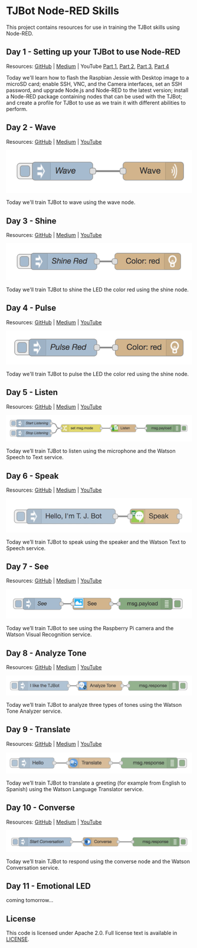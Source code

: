 # TJBot Node-RED Skills

This project contains resources for use in training the TJBot skills using Node-RED.

## Day 1 - Setting up your TJBot to use Node-RED

Resources: [GitHub](1-setup) | [Medium](https://medium.com/@jeancarlbisson/setting-up-your-tjbot-to-use-node-red-df94ff94a114) | YouTube [Part 1](https://www.youtube.com/watch?v=J23LdKeghBg&index=1&list=PLddOPkVMz1dtN3I_4JKava4GBLLXuUevV), [Part 2](https://www.youtube.com/watch?v=xLfpcJYa8eI&index=2&list=PLddOPkVMz1dtN3I_4JKava4GBLLXuUevV), [Part 3](https://www.youtube.com/watch?v=EKmSuDYbzhE&index=3&list=PLddOPkVMz1dtN3I_4JKava4GBLLXuUevV), [Part 4](https://www.youtube.com/watch?v=Je9VJv_sxt8&index=4&list=PLddOPkVMz1dtN3I_4JKava4GBLLXuUevV)

Today we'll learn how to flash the Raspbian Jessie with Desktop image to a microSD card; enable SSH, VNC, and the Camera interfaces, set an SSH password, and upgrade Node.js and Node-RED to the latest version; install a Node-RED package containing nodes that can be used with the TJBot; and create a profile for TJBot to use as we train it with different abilities to perform. 

## Day 2 - Wave

Resources: [GitHub](2-wave) | [Medium](https://medium.com/@jeancarlbisson/train-tjbot-to-wave-in-node-red-62826d269ba5) | [YouTube](https://www.youtube.com/watch?v=uE8pvLttipU&index=5&list=PLddOPkVMz1dtN3I_4JKava4GBLLXuUevV)

![Wave Flow](2-wave/assets/flow.png)

Today we'll train TJBot to wave using the wave node.

## Day 3 - Shine

Resources: [GitHub](3-shine) | [Medium](https://medium.com/@jeancarlbisson/train-tjbot-to-shine-led-in-node-red-918fcc6d844d) | [YouTube](https://www.youtube.com/watch?v=8htZriltJuc&index=6&list=PLddOPkVMz1dtN3I_4JKava4GBLLXuUevV)

![Shine Flow](3-shine/assets/flow.png)

Today we'll train TJBot to shine the LED the color red using the shine node.

## Day 4 - Pulse

Resources: [GitHub](4-pulse) | [Medium](https://medium.com/@jeancarlbisson/train-tjbot-to-pulse-the-led-in-node-red-ca044b2ef63) | [YouTube](https://www.youtube.com/watch?v=AkOWGQjlaXk&index=7&list=PLddOPkVMz1dtN3I_4JKava4GBLLXuUevV)

![Pulse Flow](4-pulse/assets/flow.png)

Today we'll train TJBot to pulse the LED the color red using the shine node.

## Day 5 - Listen

Resources: [GitHub](5-listen) | [Medium](https://medium.com/@jeancarlbisson/train-tjbot-to-listen-in-node-red-ab9500768c52) | [YouTube](https://www.youtube.com/watch?v=AFNUa7y5XeU&index=8&list=PLddOPkVMz1dtN3I_4JKava4GBLLXuUevV)

![Listen Flow](5-listen/assets/flow.png)

Today we’ll train TJBot to listen using the microphone and the Watson Speech to Text service.

## Day 6 - Speak

Resources: [GitHub](6-speak) | [Medium](https://medium.com/@jeancarlbisson/train-tjbot-to-speak-in-node-red-a424d801d5d3) | [YouTube](https://www.youtube.com/watch?v=cOd2FWa4eOw&index=9&list=PLddOPkVMz1dtN3I_4JKava4GBLLXuUevV)

![Speak Flow](6-speak/assets/flow.png)

Today we’ll train TJBot to speak using the speaker and the Watson Text to Speech service.

## Day 7 - See

Resources: [GitHub](7-see) | [Medium](https://medium.com/@jeancarlbisson/train-tjbot-to-see-in-node-red-1821dd0513f6) | [YouTube](https://www.youtube.com/watch?v=8XSo_CaY0rs&index=10&list=PLddOPkVMz1dtN3I_4JKava4GBLLXuUevV)

![See Flow](7-see/assets/flow.png)

Today we’ll train TJBot to see using the Raspberry Pi camera and the Watson Visual Recognition service.

## Day 8 - Analyze Tone

Resources: [GitHub](8-analyze-tone) | [Medium](https://medium.com/@jeancarlbisson/train-tjbot-to-analyze-the-tone-in-node-red-1bd21be75917) | [YouTube](https://www.youtube.com/watch?v=VuopoVT0uCo&index=11&list=PLddOPkVMz1dtN3I_4JKava4GBLLXuUevV)

![Analyze Tone Flow](8-analyze-tone/assets/flow.png)

Today we’ll train TJBot to analyze three types of tones using the Watson Tone Analyzer service.

## Day 9 - Translate

Resources: [GitHub](9-translate) | [Medium](https://medium.com/@jeancarlbisson/train-tjbot-to-translate-in-node-red-dabf272ad9eb) | [YouTube](https://www.youtube.com/watch?v=oIM4dp-mctE&index=12&list=PLddOPkVMz1dtN3I_4JKava4GBLLXuUevV)

![Translate Flow](9-translate/assets/flow.png)

Today we’ll train TJBot to translate a greeting (for example from English to Spanish) using the Watson Language Translator service.

## Day 10 - Converse

Resources: [GitHub](10-converse) | [Medium](https://medium.com/@jeancarlbisson/train-tjbot-to-converse-in-node-red-b46bf765fd4a) | [YouTube](https://www.youtube.com/watch?v=IxQN3CLVt88&index=13&list=PLddOPkVMz1dtN3I_4JKava4GBLLXuUevV)

![Converse Flow](10-converse/assets/flow.png)

Today we’ll train TJBot to respond using the converse node and the Watson Conversation service.

## Day 11 - Emotional LED

coming tomorrow...

## License

This code is licensed under Apache 2.0. Full license text is available in [LICENSE](LICENSE).
